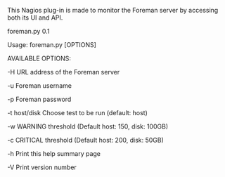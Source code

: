This Nagios plug-in is made to monitor the Foreman server by accessing both its UI and API.


foreman.py 0.1

Usage: foreman.py [OPTIONS]

AVAILABLE OPTIONS:

-H <url>        URL address of the Foreman server

-u <user>       Foreman username

-p <pass>       Foreman password

-t host/disk    Choose test to be run (default: host)

-w              WARNING threshold
                (Default host: 150, disk: 100GB)
                
-c              CRITICAL threshold
                (Default host: 200, disk: 50GB)
                
-h              Print this help summary page

-V              Print version number
